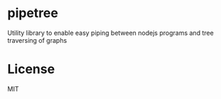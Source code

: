 # pipetree
Utility library to enable easy piping between nodejs programs and tree traversing of graphs

# License
MIT